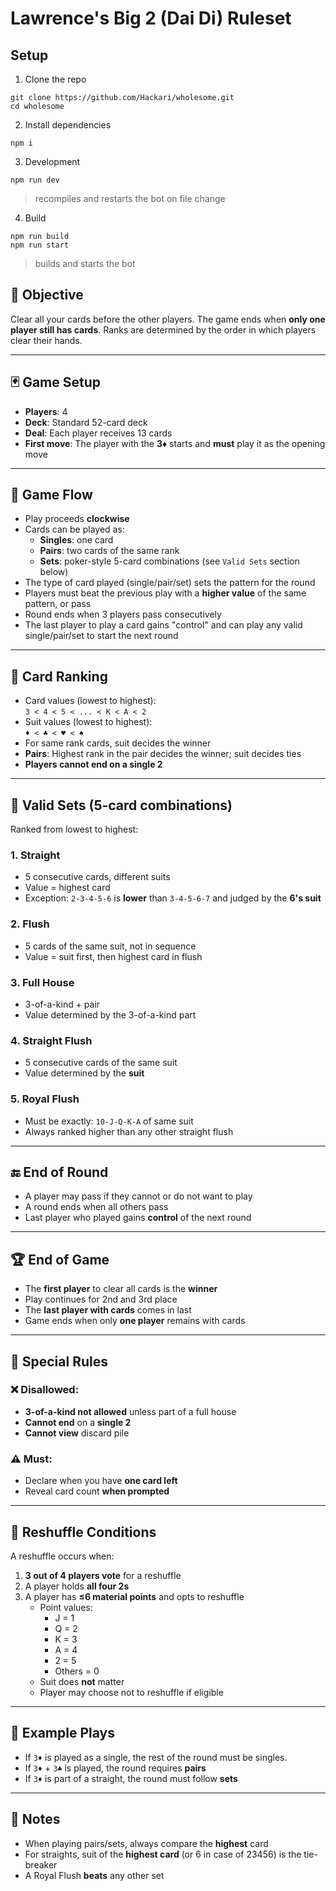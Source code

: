 # Lawrence's Big 2 (Dai Di) Ruleset

## Setup
1. Clone the repo
```
git clone https://github.com/Hackari/wholesome.git
cd wholesome
```
2. Install dependencies
```
npm i
```
3. Development
```
npm run dev 
```
> recompiles and restarts the bot on file change

4. Build
```
npm run build
npm run start
```
> builds and starts the bot

## 🎯 Objective
Clear all your cards before the other players. The game ends when **only one player still has cards**. Ranks are determined by the order in which players clear their hands.

---

## 🃏 Game Setup
- **Players**: 4
- **Deck**: Standard 52-card deck
- **Deal**: Each player receives 13 cards
- **First move**: The player with the **3♦** starts and **must** play it as the opening move

---

## 🔁 Game Flow
- Play proceeds **clockwise**
- Cards can be played as:
  - **Singles**: one card
  - **Pairs**: two cards of the same rank
  - **Sets**: poker-style 5-card combinations (see `Valid Sets` section below)
- The type of card played (single/pair/set) sets the pattern for the round
- Players must beat the previous play with a **higher value** of the same pattern, or pass
- Round ends when 3 players pass consecutively
- The last player to play a card gains "control" and can play any valid single/pair/set to start the next round

---

## 📏 Card Ranking
- Card values (lowest to highest):  
  `3 < 4 < 5 < ... < K < A < 2`
- Suit values (lowest to highest):  
  `♦ < ♣ < ♥ < ♠`
- For same rank cards, suit decides the winner
- **Pairs**: Highest rank in the pair decides the winner; suit decides ties
- **Players cannot end on a single 2**

---

## 🧱 Valid Sets (5-card combinations)
Ranked from lowest to highest:

### 1. **Straight**
- 5 consecutive cards, different suits
- Value = highest card
- Exception: `2-3-4-5-6` is **lower** than `3-4-5-6-7` and judged by the **6's suit**

### 2. **Flush**
- 5 cards of the same suit, not in sequence
- Value = suit first, then highest card in flush

### 3. **Full House**
- 3-of-a-kind + pair
- Value determined by the 3-of-a-kind part

### 4. **Straight Flush**
- 5 consecutive cards of the same suit
- Value determined by the **suit**

### 5. **Royal Flush**
- Must be exactly: `10-J-Q-K-A` of same suit
- Always ranked higher than any other straight flush

---

## 🔚 End of Round
- A player may pass if they cannot or do not want to play
- A round ends when all others pass
- Last player who played gains **control** of the next round

---

## 🏆 End of Game
- The **first player** to clear all cards is the **winner**
- Play continues for 2nd and 3rd place
- The **last player with cards** comes in last
- Game ends when only **one player** remains with cards

---

## 📌 Special Rules

### ❌ Disallowed:
- **3-of-a-kind not allowed** unless part of a full house
- **Cannot end** on a **single 2**
- **Cannot view** discard pile

### ⚠️ Must:
- Declare when you have **one card left**
- Reveal card count **when prompted**

---

## 🔄 Reshuffle Conditions
A reshuffle occurs when:

1. **3 out of 4 players vote** for a reshuffle  
2. A player holds **all four 2s**
3. A player has **≤6 material points** and opts to reshuffle  
   - Point values:
     - J = 1  
     - Q = 2  
     - K = 3  
     - A = 4  
     - 2 = 5  
     - Others = 0  
   - Suit does **not** matter
   - Player may choose not to reshuffle if eligible

---

## 🧠 Example Plays

- If `3♦` is played as a single, the rest of the round must be singles.
- If `3♦` + `3♣` is played, the round requires **pairs**
- If `3♦` is part of a straight, the round must follow **sets**

---

## 📝 Notes

- When playing pairs/sets, always compare the **highest** card
- For straights, suit of the **highest card** (or 6 in case of 23456) is the tie-breaker
- A Royal Flush **beats** any other set
